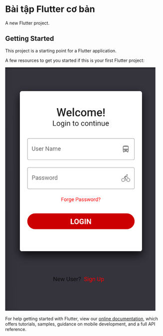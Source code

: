 # Bài tập Flutter cơ bản

A new Flutter project.

## Getting Started

This project is a starting point for a Flutter application.

A few resources to get you started if this is your first Flutter project:

![Tux, the Linux mascot](/img/1.png)


For help getting started with Flutter, view our
[online documentation](https://flutter.dev/docs), which offers tutorials,
samples, guidance on mobile development, and a full API reference.

